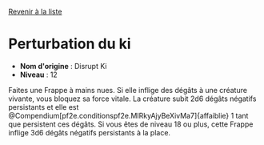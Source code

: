 [Revenir à la liste](..)

# Perturbation du ki

 * **Nom d'origine** : Disrupt Ki
 * **Niveau** : 12


<p>Faites une Frappe à mains nues. Si elle inflige des dégâts à une créature vivante, vous bloquez sa force vitale. La créature subit 2d6 dégâts négatifs persistants et elle est @Compendium[pf2e.conditionspf2e.MIRkyAjyBeXivMa7]{affaiblie} 1 tant que persistent ces dégâts. Si vous êtes de niveau 18 ou plus, cette Frappe inflige 3d6 dégâts négatifs persistants à la place.</p>